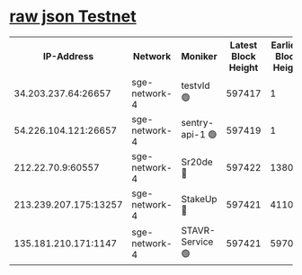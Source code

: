 
[raw json Testnet](https://rpc-check.sget.stavr.tech/sget/rpc-sget-result.json)
=


<table><tr><th>IP-Address</th><th>Network</th><th>Moniker</th><th>Latest Block Height</th><th>Earliest Block Height</th><th>Catching Up</th><th>Tx Index</th><th>Voting Power</th><th>Scan Time</th></tr><tr><td>34.203.237.64:26657</td><td>sge-network-4</td><td>testvld 🟢</td><td>597417</td><td>1</td><td>False</td><td>on</td><td>0</td><td>2023-12-11T16:23:13.065444210UTC</td></tr><tr><td>54.226.104.121:26657</td><td>sge-network-4</td><td>sentry-api-1 🟢</td><td>597419</td><td>1</td><td>False</td><td>on</td><td>0</td><td>2023-12-11T16:23:25.929267030UTC</td></tr><tr><td>212.22.70.9:60557</td><td>sge-network-4</td><td>Sr20de 🔴</td><td>597422</td><td>138001</td><td>False</td><td>on</td><td>99</td><td>2023-12-11T16:23:43.429460389UTC</td></tr><tr><td>213.239.207.175:13257</td><td>sge-network-4</td><td>StakeUp 🔴</td><td>597421</td><td>411001</td><td>False</td><td>off</td><td>100</td><td>2023-12-11T16:23:34.398571335UTC</td></tr><tr><td>135.181.210.171:1147</td><td>sge-network-4</td><td>STAVR-Service 🟢</td><td>597421</td><td>597001</td><td>False</td><td>on</td><td>0</td><td>2023-12-11T16:23:34.775352940UTC</td></tr></table>
